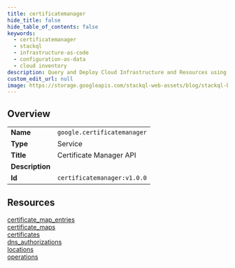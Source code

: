```yaml
---
title: certificatemanager
hide_title: false
hide_table_of_contents: false
keywords:
  - certificatemanager
  - stackql
  - infrastructure-as-code
  - configuration-as-data
  - cloud inventory
description: Query and Deploy Cloud Infrastructure and Resources using SQL
custom_edit_url: null
image: https://storage.googleapis.com/stackql-web-assets/blog/stackql-blog-post-featured-image.png
---
```

  
    

## Overview
<table><tbody>
<tr><td><b>Name</b></td><td><code>google.certificatemanager</code></td></tr>
<tr><td><b>Type</b></td><td>Service</td></tr>
<tr><td><b>Title</b></td><td>Certificate Manager API</td></tr>
<tr><td><b>Description</b></td><td></td></tr>
<tr><td><b>Id</b></td><td><code>certificatemanager:v1.0.0</code></td></tr>
</tbody></table>

## Resources
<div class="row">
<div class="providerDocColumn">
<a href="/providers/google/certificatemanager/certificate_map_entries/">certificate_map_entries</a><br />
<a href="/providers/google/certificatemanager/certificate_maps/">certificate_maps</a><br />
<a href="/providers/google/certificatemanager/certificates/">certificates</a><br />
</div>
<div class="providerDocColumn">
<a href="/providers/google/certificatemanager/dns_authorizations/">dns_authorizations</a><br />
<a href="/providers/google/certificatemanager/locations/">locations</a><br />
<a href="/providers/google/certificatemanager/operations/">operations</a><br />
</div>
</div>
